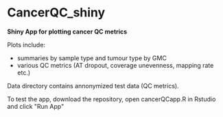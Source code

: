 # CancerQC_shiny
**Shiny App for plotting cancer QC metrics**

Plots include:
- summaries by sample type and tumour type by GMC  
- various QC metrics (AT dropout, coverage unevenness, mapping rate etc.)  

Data directory contains annonymized test data (QC metrics).  

To test the app, download the repository, open cancerQCapp.R in Rstudio and click "Run App"  




